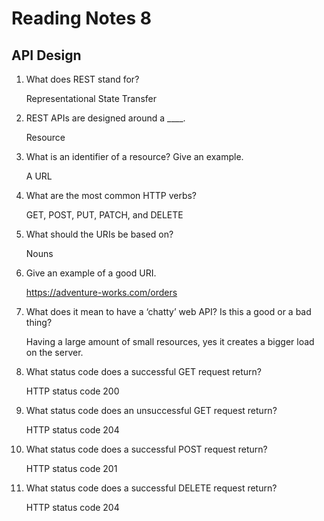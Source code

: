 # Reading Notes 8

## API Design

1. What does REST stand for?

    Representational State Transfer 

2. REST APIs are designed around a ____.

    Resource

3. What is an identifier of a resource? Give an example.

    A URL

4. What are the most common HTTP verbs?

     GET, POST, PUT, PATCH, and DELETE

5. What should the URIs be based on?

    Nouns

6. Give an example of a good URI.

    https://adventure-works.com/orders

7. What does it mean to have a ‘chatty’ web API? Is this a good or a bad thing?

    Having a large amount of small resources, yes it creates a bigger load on the server.

8. What status code does a successful GET request return?

    HTTP status code 200

9. What status code does an unsuccessful GET request return?

    HTTP status code 204

10. What status code does a successful POST request return?

    HTTP status code 201

11. What status code does a successful DELETE request return?

    HTTP status code 204